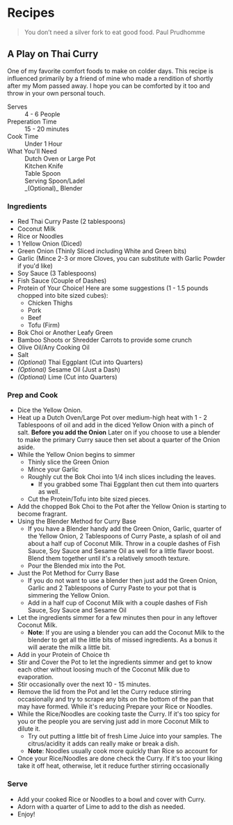 # Recipes
> You don’t need a silver fork to eat good food.
> Paul Prudhomme

## A Play on Thai Curry

One of my favorite comfort foods to make on colder days. This recipe is influenced primarily by a friend of mine who made a rendition of shortly after my Mom passed away. I hope you can be comforted by it too and throw in your own personal touch.

<dl>
<dt>Serves</dt>
<dd>4 - 6 People</dd>
<dt>Preperation Time</dt>
<dd>15 - 20 minutes</dd>
<dt>Cook Time</dt>
<dd>Under 1 Hour</dd>
<dt>What You'll Need</dt>
<dd>Dutch Oven or Large Pot</dd>
<dd>Kitchen Knife</dd>
<dd>Table Spoon</dd>
<dd>Serving Spoon/Ladel</dd>
<dd>_(Optional)_ Blender</dd>
</dl>

### Ingredients
- Red Thai Curry Paste (2 tablespoons)
- Coconut Milk
- Rice or Noodles
- 1 Yellow Onion (Diced)
- Green Onion (Thinly Sliced including White and Green bits)
- Garlic (Mince 2-3 or more Cloves, you can substitute with Garlic Powder if you'd like)
- Soy Sauce (3 Tablespoons)
- Fish Sauce (Couple of Dashes)
- Protein of Your Choice! Here are some suggestions (1 - 1.5 pounds chopped into bite sized cubes):
  - Chicken Thighs
  - Pork
  - Beef
  - Tofu (Firm)
- Bok Choi or Another Leafy Green
- Bamboo Shoots or Shredder Carrots to provide some crunch
- Olive Oil/Any Cooking Oil
- Salt
- _(Optional)_ Thai Eggplant (Cut into Quarters)
- _(Optional)_ Sesame Oil (Just a Dash)
- _(Optional)_ Lime (Cut into Quarters)

### Prep and Cook
- Dice the Yellow Onion.
- Heat up a Dutch Oven/Large Pot over medium-high heat with 1 - 2 Tablespoons of oil and add in the diced Yellow Onion with a pinch of salt. **Before you add the Onion** Later on if you choose to use a blender to make the primary Curry sauce then set about a quarter of the Onion aside.
- While the Yellow Onion begins to simmer
  - Thinly slice the Green Onion
  - Mince your Garlic
  - Roughly cut the Bok Choi into 1/4 inch slices including the leaves.
    - If you grabbed some Thai Eggplant then cut them into quarters as well.
  - Cut the Protein/Tofu into bite sized pieces.
- Add the chopped Bok Choi to the Pot after the Yellow Onion is starting to become fragrant.
- Using the Blender Method for Curry Base
  - If you have a Blender handy add the Green Onion, Garlic, quarter of the Yellow Onion, 2 Tablespoons of Curry Paste, a splash of oil and about a half cup of Coconut Milk. Throw in a couple dashes of Fish Sauce, Soy Sauce and Sesame Oil as well for a little flavor boost. Blend them together until it's a relatively smooth texture.
  - Pour the Blended mix into the Pot.
- Just the Pot Method for Curry Base
  - If you do not want to use a blender then just add the Green Onion, Garlic and 2 Tablespoons of Curry Paste to your pot that is simmering the Yellow Onion.
  - Add in a half cup of Coconut Milk with a couple dashes of Fish Sauce, Soy Sauce and Sesame Oil
- Let the ingredients simmer for a few minutes then pour in any leftover Coconut Milk.
  - **Note**: If you are using a blender you can add the Coconut Milk to the blender to get all the little bits of missed ingredients. As a bonus it will aerate the milk a little bit.
- Add in your Protein of Choice th
- Stir and Cover the Pot to let the ingredients simmer and get to know each other without loosing much of the Coconut Milk due to evaporation.
- Stir occasionally over the next 10 - 15 minutes.
- Remove the lid from the Pot and let the Curry reduce stirring occasionally and try to scrape any bits on the bottom of the pan that may have formed. While it's reducing Prepare your Rice or Noodles.
- While the Rice/Noodles are cooking taste the Curry. If it's too spicy for you or the people you are serving just add in more Coconut Milk to dilute it.
  - Try out putting a little bit of fresh Lime Juice into your samples. The citrus/acidity it adds can really make or break a dish.
  - **Note**: Noodles usually cook more quickly than Rice so account for
- Once your Rice/Noodles are done check the Curry. If it's too your liking take it off heat, otherwise, let it reduce further stirring occasionally

### Serve
- Add your cooked Rice or Noodles to a bowl and cover with Curry.
- Adorn with a quarter of Lime to add to the dish as needed.
- Enjoy!
